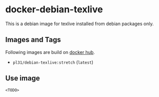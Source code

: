 docker-debian-texlive
=====================

This is a debian image for texlive installed from debian packages only.

Images and Tags
---------------

Following images are build on [docker hub](https://hub.docker.com/r/pl31/debian-texlive/tags/).

- `pl31/debian-texlive:stretch` (`latest`)

Use image
---------

` <TODO> `
